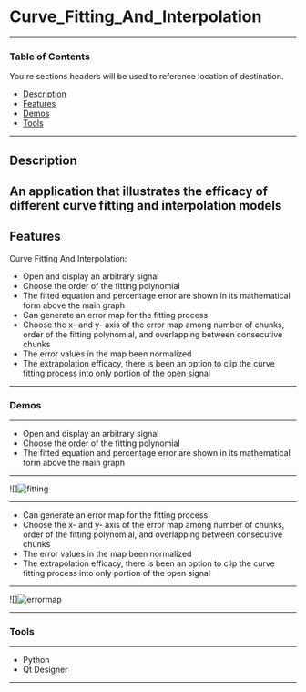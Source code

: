 # Curve_Fitting_And_Interpolation
---
### Table of Contents
You're sections headers will be used to reference location of destination.

- [Description](#Description)
- [Features](#Features)
- [Demos](#Demos)
- [Tools](#Tools)
---

## Description

An application that illustrates the efficacy of different curve fitting and interpolation models
---

## Features

Curve Fitting And Interpolation: 

- Open and display an arbitrary signal
- Choose the order of the fitting polynomial 
- The fitted equation and percentage error are shown in its mathematical form above the main graph
- Can generate an error map for the fitting process 
- Choose the x- and y- axis of the error map among number of chunks, order of the fitting polynomial, and overlapping between consecutive chunks 
- The error values in the map been normalized 
- The extrapolation efficacy, there is been an option to clip the curve fitting process into only portion of the open signal

---
### Demos
---
- Open and display an arbitrary signal
- Choose the order of the fitting polynomial 
- The fitted equation and percentage error are shown in its mathematical form above the main graph
---

![]![fitting](https://user-images.githubusercontent.com/61379163/166127192-329ea994-d20d-4e94-8e4c-0299cca20a3e.gif)

----
- Can generate an error map for the fitting process 
- Choose the x- and y- axis of the error map among number of chunks, order of the fitting polynomial, and overlapping between consecutive chunks 
- The error values in the map been normalized 
- The extrapolation efficacy, there is been an option to clip the curve fitting process into only portion of the open signal
---
![]![errormap](https://user-images.githubusercontent.com/61379163/166127198-701c64a1-403c-48be-bf65-38e7ccdc3588.gif)


----
### Tools
----
- Python
- Qt Designer
----
